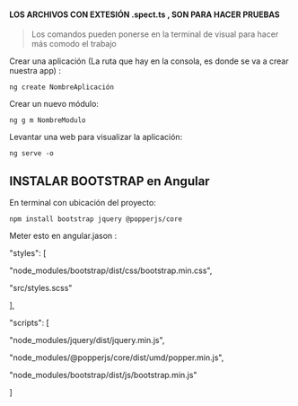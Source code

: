 #### LOS ARCHIVOS CON EXTESIÓN .spect.ts , SON PARA HACER PRUEBAS

> Los comandos pueden ponerse en la terminal de visual para hacer más comodo el trabajo

Crear una aplicación (La ruta que hay en la consola, es donde se va a crear nuestra app) :

`ng create NombreAplicación`

Crear un nuevo módulo:

`ng g m NombreModulo`

Levantar una web para visualizar la aplicación:

`ng serve -o`

## INSTALAR BOOTSTRAP en Angular

En terminal con ubicación del proyecto:

`npm install bootstrap jquery @popperjs/core`

Meter esto en angular.jason :

"styles": [

  "node_modules/bootstrap/dist/css/bootstrap.min.css",
  
  "src/styles.scss"
  
],

"scripts": [

  "node_modules/jquery/dist/jquery.min.js",
  
  "node_modules/@popperjs/core/dist/umd/popper.min.js",
  
  "node_modules/bootstrap/dist/js/bootstrap.min.js"
  
]

